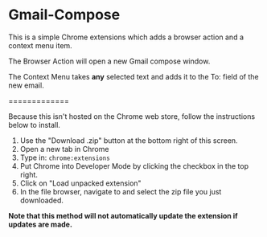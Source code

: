 Gmail-Compose
=============

This is a simple Chrome extensions which adds a browser action and a context menu item.

The Browser Action will open a new Gmail compose window.

The Context Menu takes **any** selected text and adds it to the To: field of the new email.

=============

Because this isn't hosted on the Chrome web store, follow the instructions below to install.

1. Use the "Download .zip" button at the bottom right of this screen.
2. Open a new tab in Chrome
3. Type in: `chrome:extensions`
4. Put Chrome into Developer Mode by clicking the checkbox in the top right.
5. Click on "Load unpacked extension"
6. In the file browser, navigate to and select the zip file you just downloaded.

**Note that this method will not automatically update the extension if updates are made.**